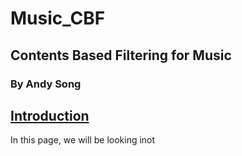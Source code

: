 # Music_CBF
## Contents Based Filtering for Music 
### By Andy Song


## <u>**Introduction**</u>
In this page, we will be looking inot 
